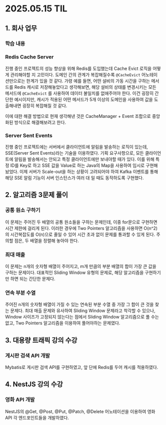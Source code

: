 # 2025.05.15 TIL

## 1. 회사 업무

### 학습 내용

### Redis Cache Server

진행 중인 프로젝트의 성능 향상을 위해 Redis를 도입했는데 Cache Evict 로직을 어떻게 관리해야할 지 고민이다. 도메인 간의 관계가 복잡해질수록 `@CacheEvict` 어노테이션만으로는 한계가 있을 것 같다. 가령 예를 들면, 어떤 설비의 가동 시간을 구하는 메서드를 Redis 캐시로 저장해놓았다고 생각해보면, 해당 설비의 상태를 변경시키는 모든 메서드에 `@CacheEvict` 를 사용하여 데이터 불일치를 없애주어야 한다. 이건 굉장히 간단한 예시이지만, 캐시가 적용된 어떤 메서드가 5개 이상의 도메인을 사용하여 값을 도출해내면 굉장히 복잡해질 것 같다.

이에 대한 해결 방법으로 현재 생각해낸 것은 CacheManager + Event 조합으로 중앙화된 방식으로 해결해보려고 한다.

### Server Sent Events

진행 중인 프로젝트에는 서버에서 클라이언트에 알림을 발송하는 로직이 있는데, SSE(Server Sent Events)라는 기술을 이용하였다. 기획 요구사항으로, 모든 클라이언트에 알림을 발송해서는 안되고 특정 클라이언트에만 보내야할 때가 있다. 이를 위해 특정 ID를 Key로 하고 SSE 값을 Value로 하는 Java의 Map을 사용하여 임시로 구현해놨었다. 이제 서버가 Scale-out을 하는 상황이 고려되어야 하여 Kafka 이벤트를 통해 해당 SSE 알림 기능이 서버 인스턴스가 여러 대 일 때도 동작하도록 구현했다.

## 2. 알고리즘 3문제 풀이

### 공통 원소 구하기

이 문제는 주어진 두 배열의 공통 원소들을 구하는 문제인데, 이중 for문으로 구현하면 시간 제한에 걸리게 된다. 이러한 경우에 Two Pointers 알고리즘을 사용하면 O(n^2)의 시간복잡도를 O(n)으로 줄일 수 있어 시간 초과 없이 문제를 통과할 수 있게 된다. 주의할 점은, 두 배열을 정렬해 놓아야 한다.

### 최대 매출

이 문제는 n개의 숫자형 배열이 주어지고, m개 만큼의 부분 배열의 합이 가장 큰 값을 구하는 문제이다. 대표적인 Sliding Window 유형의 문제로, 해당 알고리즘을 구현하기만 하면 되는 간단한 문제다.

### 연속 부분 수열

주어진 n개의 숫자형 배열이 가질 수 있는 연속된 부분 수열 중 가장 그 합이 큰 것을 찾는 문제다. 최대 매출 문제와 유사하여 Sliding Window 문제라고 착각할 수 있으나, Window 사이즈가 고정되지 않는다는 점에서 Sliding Window 알고리즘으로 풀 수는 없고, Two Pointers 알고리즘을 이용하여 풀어야하는 문제였다.

## 3. 대용량 트래픽 강의 수강

### 게시판 검색 API 개발

Mybatis로 게시판 검색 API를 구현하였고, 앞 단에 Redis를 두어 캐시를 적용하였다.

## 4. NestJS 강의 수강

### 영화 API 개발

NestJS의 @Get, @Post, @Put, @Patch, @Delete 어노테이션을 이용하여 영화 API 각 엔드포인트들을 개발하였다.
